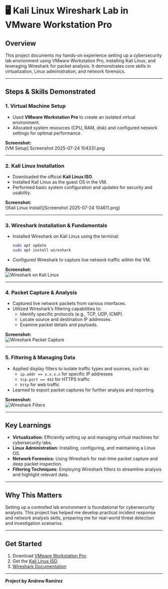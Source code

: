 # 🖥️ Kali Linux Wireshark Lab in VMware Workstation Pro

## Overview
This project documents my hands-on experience setting up a cybersecurity lab environment using VMware Workstation Pro, installing Kali Linux, and leveraging Wireshark for packet analysis. It demonstrates core skills in virtualization, Linux administration, and network forensics.

---

## Steps & Skills Demonstrated

### 1. **Virtual Machine Setup**
- Used **VMware Workstation Pro** to create an isolated virtual environment.
- Allocated system resources (CPU, RAM, disk) and configured network settings for optimal performance.

**Screenshot:**  
[VM Setup] Screenshot 2025-07-24 104331.png

---

### 2. **Kali Linux Installation**
- Downloaded the official **Kali Linux ISO**.
- Installed Kali Linux as the guest OS in the VM.
- Performed basic system configuration and updates for security and usability.

**Screenshot:**  
![Kali Linux Install](Screenshot 2025-07-24 104611.png)

---

### 3. **Wireshark Installation & Fundamentals**
- Installed Wireshark on Kali Linux using the terminal:
  ```bash
  sudo apt update
  sudo apt install wireshark
  ```
- Configured Wireshark to capture live network traffic within the VM.

**Screenshot:**  
![Wireshark on Kali Linux](images/wireshark-kali.png)

---

### 4. **Packet Capture & Analysis**
- Captured live network packets from various interfaces.
- Utilized Wireshark’s filtering capabilities to:
  - Identify specific protocols (e.g., TCP, UDP, ICMP).
  - Locate source and destination IP addresses.
  - Examine packet details and payloads.

**Screenshot:**  
![Wireshark Packet Capture](images/wireshark-packet-capture.png)

---

### 5. **Filtering & Managing Data**
- Applied display filters to isolate traffic types and sources, such as:
  - `ip.addr == x.x.x.x` for specific IP addresses
  - `tcp.port == 443` for HTTPS traffic
  - `http` for web traffic
- Learned to export packet captures for further analysis and reporting.

**Screenshot:**  
![Wireshark Filters](images/wireshark-filters.png)

---

## Key Learnings

- **Virtualization:** Efficiently setting up and managing virtual machines for cybersecurity labs.
- **Linux Administration:** Installing, configuring, and maintaining a Linux OS.
- **Network Forensics:** Using Wireshark for real-time packet capture and deep packet inspection.
- **Filtering Techniques:** Employing Wireshark filters to streamline analysis and highlight relevant data.

---

## Why This Matters

Setting up a controlled lab environment is foundational for cybersecurity analysts. This project has helped me develop practical incident response and network analysis skills, preparing me for real-world threat detection and investigation scenarios.

---

## Get Started

1. Download [VMware Workstation Pro](https://www.vmware.com/products/workstation-pro.html).
2. Get the [Kali Linux ISO](https://www.kali.org/get-kali/).
3. [Wireshark Documentation](https://www.wireshark.org/docs/)

---

**Project by Andrew Ramirez**
